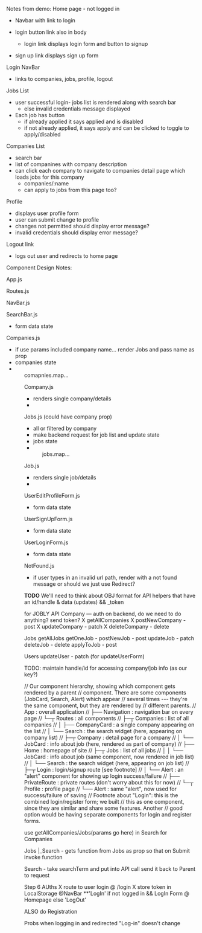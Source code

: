 Notes from demo:
Home page - not logged in
* Navbar with link to login
* login button link also in body
  * login link displays login form and button to signup

* sign up link displays sign up form

Login
NavBar
  * links to companies, jobs, profile, logout

Jobs List
* user successful login- jobs list is rendered along with search bar
  * else invalid credentials message displayed
* Each job has button
  * if already applied it says applied and is disabled
  * if not already applied, it says apply and can be clicked to toggle to apply/disabled

Companies List
* search bar
* list of companines with company description
* can click each company to navigate to companies detail page which loads jobs for this company
  * companies/:name
  * can apply to jobs from this page too?

Profile
  * displays user profile form
  * user can submit change to profile
  * changes not permitted should display error message?
  * invalid credentials should display error message?

Logout link
  * logs out user and redirects to home page

Component Design Notes:

App.js

Routes.js

NavBar.js

SearchBar.js
* form data state

<!-- ListContainer.js (filters if companies or jobs)
  * conatiner for rendering the companies or jobs
  * use useParams to determine if company or job path to send backend request
  * if job path
    * <Jobs/>
  * if company path
    * <Companies/> -->

Companies.js
  * if use params included company name... render Jobs and pass name as prop
  * companies state
  * <ul> comapnies.map...<Company/> <ul>

Company.js
  * renders single company/details <li>

Jobs.js (could have company prop)
 * all or filtered by company
 * make backend request for job list and update state
 * jobs state
 * <ul> jobs.map...<Job/> </ul>

Job.js
  * renders single job/details <li>

UserEditProfileForm.js
  * form data state

UserSignUpForm.js
  * form data state

UserLoginForm.js
  * form data state

NotFound.js
  * if user types in an invalid url path, render with a not found message or should we just use Redirect?





**TODO**
We'll need to think about OBJ format for API helpers that have an id/handle & data (updates) && _token

for JOBLY API
Company — auth on backend, do we need to do anything? send token?
	X getAllCompanies
	X postNewCompany - post
	X updateCompany - patch
	X deleteCompany - delete

Jobs
	getAllJobs
	getOneJob -
	postNewJob - post
	updateJob - patch
	deleteJob - delete
	applyToJob - post

Users
	updateUser - patch  (for updateUserForm)
	

TODO:
  maintain handle/id for accessing company/job info (as our key?)



  // Our component hierarchy, showing which component gets rendered by a parent
// component. There are some components (JobCard, Search, Alert) which appear
// several times --- they're the same component, but they are rendered by
// different parents.
// App                  : overall application
// ├── Navigation       : navigation bar on every page
// └─┬ Routes           : all <Route> components
//   ├─┬ Companies      : list of all companies
//   │ ├── CompanyCard  : a single company appearing on the list
//   │ └── Search       : the search widget (here, appearing on company list)
//   ├─┬ Company        : detail page for a company
//   │ └── JobCard      : info about job (here, rendered as part of company)
//   ├── Home           : homepage of site
//   ├─┬ Jobs           : list of all jobs
//   │ │ └── JobCard    : info about job (same component, now rendered in job list)
//   │ └── Search       : the search widget (here, appearing on job list)
//   ├─┬ Login          : login/signup route [see footnote]
//   │ └── Alert        : an "alert" component for showing up login success/failure
//   ├── PrivateRoute   : private routes (don't worry about this for now)
//   └─┬ Profile        : profile page
//     └── Alert        : same "alert", now used for success/failure of saving
// Footnote about "Login": this is the combined login/register form; we built
// this as one component, since they are similar and share some features. Another
// good option would be having separate components for login and register forms.

use getAllCompanies/Jobs(params go here) in Search for Companies



Jobs
  |_Search - gets function from Jobs as prop so that on Submit invoke function

  Search - take searchTerm and put into API call send it back to Parent to request


Step 6 AUths
  X route to user login @ /login
  X  store token in LocalStorage
  @NavBar
   **'LogIn' if not logged in && LogIn Form @ Homepage
   else 'LogOut' 

  ALSO do Registration

Probs
when logging in and redirected "Log-in" doesn't change
